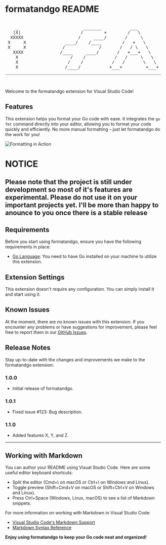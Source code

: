 # formatandgo README

<pre>

    _                         _______           ___             __________
   |X|                       /        +        /   \           +         /
  XXXXX                     /     ____/       /     \          |    ____/
 X     X               ____/    /____        /   +   \         |   |
 X     X              /             /       /   / \   \        |   |   ____
   XXXX              /____     ____/       /   +___+   \       |      +    +
    X                    /    /           /   /     \   \      |    \ |    |        +
    X                   /    /           /   /       \   \     |           |        |
    X                  /____/           +___+         +___+     +_________+         |
____________________________________________________________________________________+


</pre>
Welcome to the formatandgo extension for Visual Studio Code!

## Features

This extension helps you format your Go code with ease. It integrates the `go fmt` command directly into your editor, allowing you to format your code quickly and efficiently. No more manual formatting – just let formatandgo do the work for you!

![Formatting in Action](images/formatting-in-action.gif)

# NOTICE
## Please note that the project is still under development so most of it's features are experimental. Please do not use it on your important projects yet. I'll be more than happy to anounce to you once there is a stable release

## Requirements

Before you start using formatandgo, ensure you have the following requirements in place:

- [Go Language](https://golang.org/dl/): You need to have Go installed on your machine to utilize this extension.

## Extension Settings

This extension doesn't require any configuration. You can simply install it and start using it.

## Known Issues

At the moment, there are no known issues with this extension. If you encounter any problems or have suggestions for improvement, please feel free to report them in our [GitHub Issues](https://github.com/yourusername/formatandgo/issues).

## Release Notes

Stay up-to-date with the changes and improvements we make to the formatandgo extension:

### 1.0.0

- Initial release of formatandgo.

### 1.0.1

- Fixed issue #123: Bug description.

### 1.1.0

- Added features X, Y, and Z.

---

## Working with Markdown

You can author your README using Visual Studio Code. Here are some useful editor keyboard shortcuts:

- Split the editor (Cmd+\ on macOS or Ctrl+\ on Windows and Linux).
- Toggle preview (Shift+Cmd+V on macOS or Shift+Ctrl+V on Windows and Linux).
- Press Ctrl+Space (Windows, Linux, macOS) to see a list of Markdown snippets.

For more information on working with Markdown in Visual Studio Code:

- [Visual Studio Code's Markdown Support](http://code.visualstudio.com/docs/languages/markdown)
- [Markdown Syntax Reference](https://help.github.com/articles/markdown-basics)

**Enjoy using formatandgo to keep your Go code neat and organized!**
